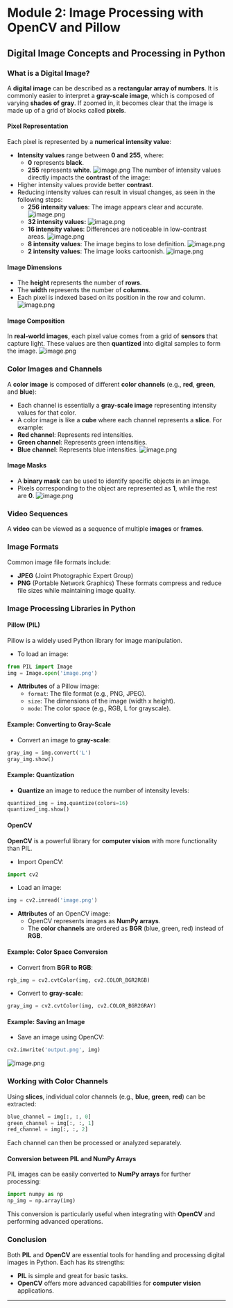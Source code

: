 

# Module 2: Image Processing with OpenCV and Pillow
## Digital Image Concepts and Processing in Python
### What is a Digital Image?
A **digital image** can be described as a **rectangular array of numbers**. It is commonly easier to interpret a **gray-scale image**, which is composed of varying **shades of gray**. If zoomed in, it becomes clear that the image is made up of a grid of blocks called **pixels**.
#### Pixel Representation
Each pixel is represented by a **numerical intensity value**:
- **Intensity values** range between **0 and 255**, where:
	- **0** represents **black**.
	- **255** represents **white**.
![image.png](https://prod-files-secure.s3.us-west-2.amazonaws.com/03e82b26-cccb-4906-bb56-adabcbdc0655/fa1bb4aa-313a-44c2-a7b3-7fa4a8432b08/image.png?X-Amz-Algorithm=AWS4-HMAC-SHA256&X-Amz-Content-Sha256=UNSIGNED-PAYLOAD&X-Amz-Credential=ASIAZI2LB466YTQ5R6HQ%2F20250201%2Fus-west-2%2Fs3%2Faws4_request&X-Amz-Date=20250201T131524Z&X-Amz-Expires=3600&X-Amz-Security-Token=IQoJb3JpZ2luX2VjEMj%2F%2F%2F%2F%2F%2F%2F%2F%2F%2FwEaCXVzLXdlc3QtMiJHMEUCIHr%2BIqRxamM8WRzbVZLurZgbBZXXYLeNpJmcFVI1o3mwAiEAtx8lPb%2BeyYYHD%2FlKpg4e3anAR6chyUv%2BjcB2NYWxk9AqiAQI0f%2F%2F%2F%2F%2F%2F%2F%2F%2F%2FARAAGgw2Mzc0MjMxODM4MDUiDEj4UJtr5lX8jLyfGSrcA9iYp1nMpjz1YBbxozSN8U4jwI3kqkSZWNwmXMOEv9gizwhcaRKp2BowXCJaVZ6dDAHpsjKq0fz66KTzc837K4E3oMumeymOCfkz%2FZy%2FsQi79DptSDV%2BcBXpdYvMzYvsgFbPFuY%2Biy9E%2Br7vD6m3Aid6BPgqwDz6%2BbhtFppHr7ZmF%2FEQnQYAPqWRxmzrl2coefszuoWVIkm5k7avqT50ga7WnjIe%2FCH%2BwrGkkZ7jSpRYG7ounrRDa1HbAurwd2PmRsxFW6ODSYc23N7Vgv%2FCVqRN0KxMkixvw5jxZgbWkBRcwBoXeobPgBbH1Sc%2FzjmQKX8Q8a%2ByL3WP2KcSpYPoIagamCltC4WkMfkblynoo%2FTiO3TCJGMj9qbryKkGICYc8wbpu25dY4kuMr%2Bans8smJcLzpS8AY6nOrW%2Fg%2FlPWZswoWH9GemlaJTOllSedhjRWi%2F%2BoBsLwgWmaDGqTz99qGG9BQUkGIgbROcquXjfWiEgFX34A2sN2DDyFwNn10dEgRabKcdD7enQKSSPkxKrp%2FLCB6n5xnSTeMeuu6R9TcxaNmgHqLSZWV%2FttaMUiE3K3RQQoaEi4B5EJSKQMkGacHB7vGYh%2Fjw8pJdim6BFvOAgaRKUK2MqPO7qDVxpML%2Bk97wGOqUB%2Bw32S1p4Ge4zuwPyo2iz%2FZ5EOqEC6KJkFQfd%2FwkFACnSrgpj2oLBlx4jmH3Mw5kDN8rUTHM1QMMdMqmfAzjETehp5enFmaVhKU8mIqFz0cdSewKa%2FkW5B25lbt9ckSn8sQ9FJLbQ0MeItzb1k5BWKOclDFC5s1eyrZ9S7HA3o6w0tq5NDJpgt6K3xPBDd%2BuLQLDaWPvh9O9Gav5sUeu7%2FXv9V9uR&X-Amz-Signature=d8e456ab7cbc2c2cc5b8be59878cc945967f457158bf4addd1842e30ceff7eda&X-Amz-SignedHeaders=host&x-id=GetObject)
The number of intensity values directly impacts the **contrast** of the image:
- Higher intensity values provide better **contrast**.
- Reducing intensity values can result in visual changes, as seen in the following steps:
	- **256 intensity values**: The image appears clear and accurate.
![image.png](https://prod-files-secure.s3.us-west-2.amazonaws.com/03e82b26-cccb-4906-bb56-adabcbdc0655/0de7dfb4-99dc-4b87-8932-5165b3c3b775/image.png?X-Amz-Algorithm=AWS4-HMAC-SHA256&X-Amz-Content-Sha256=UNSIGNED-PAYLOAD&X-Amz-Credential=ASIAZI2LB466WIUQRTGM%2F20250201%2Fus-west-2%2Fs3%2Faws4_request&X-Amz-Date=20250201T131525Z&X-Amz-Expires=3600&X-Amz-Security-Token=IQoJb3JpZ2luX2VjEMn%2F%2F%2F%2F%2F%2F%2F%2F%2F%2FwEaCXVzLXdlc3QtMiJGMEQCIBjJA8QE0k%2F5g8hTWhvZgMmu1PwGrpXtecsndGjDXdzlAiA1TBhZv9R%2F%2FHGrOt2Huj8HgvXn8RAZqivjfNyQTYppyCqIBAjS%2F%2F%2F%2F%2F%2F%2F%2F%2F%2F8BEAAaDDYzNzQyMzE4MzgwNSIMiKywszNcRPbUc9YAKtwD%2FtPKMK9dkHeLhQGYijtCKxH0MgtyxjftCZgu7Ctfbwxp3d4mztut1oH6GyVPsSqLadWav7e6bKaAISkmdOcafqEKOpE459HQ9hIEzmHhSvxhGcPKPQ2QUxFMTMlep7XVu4W0seyxvH2C7Z1Rhdxbeg705YvNN3NLbMe%2BiSpbJd9Dc2M1vFB0JeWidcZDbuG5vKtkWCYBlVEdAzxY5GzsCkJ%2Bf7Z8WoBf1VzxGL%2Bmq4bGnmpLZRN4wHU7aJ39gDMNX0XD1b6H6uR3o5J0aD4Ag226qjqiFyJ%2BAowHx3jdKkC935%2BEiQLcRJHc%2FH%2FLqxrznp6AAdokMbglAkhcnHHzsFxeECuO5P5pFzgcV1tul5QHdvvQOn5mHs5lW2hhAI%2B%2BsfuCwtLMnKC%2F1jdSpyR8vVfaNtP0i2Sk1immkPBEeFJoBwnl15tmwuYftGgoO853QaL50LTCTJK6oLiKU0Am8srmQ1CavFXGK%2FOTuKEJ5nD5R7ESkAR%2Ft9rjo%2BV6%2FSgc8uDyS7di4xWbRhqp8cxuUyskoHtT1SMWBkn6WQT6iooa7PyuG0BhcRN73frDao6RPLNl%2FNT2l1TLv8MHEHvOjwKYEWjUDBLOeAbY5%2BzfnaaAuOyAIV45nCYY3FYwysz3vAY6pgELnWelsCI6fw25qCmnKpDB9LWXlMCM4hgPCgWrfIgCHWFiWaMut0ttkGmqV41cz3%2FCOej1DsloF4qU1RJXs%2BdcThT3g2xFtq0RIM9HkjdGaBgxZ8OBgBwR2nZ0dMdSQEtWHhwcb3yTFLUNmfU0YWz1iQFCKHRA0Zb5amHUb1YFosjJIakzG1L2F5M64q9y%2B%2Fpt6uJO4y7yDiRybf0Sg6M5vWlIlafz&X-Amz-Signature=0710b00b077c28f022a08b39d0420d2324bf35bfa7e52aba79c4bbbd7c8bfca7&X-Amz-SignedHeaders=host&x-id=GetObject)
	- **32 intensity values:**
![image.png](https://prod-files-secure.s3.us-west-2.amazonaws.com/03e82b26-cccb-4906-bb56-adabcbdc0655/7eb81f08-b190-4c5a-ba2b-2a498a15b2c4/image.png?X-Amz-Algorithm=AWS4-HMAC-SHA256&X-Amz-Content-Sha256=UNSIGNED-PAYLOAD&X-Amz-Credential=ASIAZI2LB466WIUQRTGM%2F20250201%2Fus-west-2%2Fs3%2Faws4_request&X-Amz-Date=20250201T131525Z&X-Amz-Expires=3600&X-Amz-Security-Token=IQoJb3JpZ2luX2VjEMn%2F%2F%2F%2F%2F%2F%2F%2F%2F%2FwEaCXVzLXdlc3QtMiJGMEQCIBjJA8QE0k%2F5g8hTWhvZgMmu1PwGrpXtecsndGjDXdzlAiA1TBhZv9R%2F%2FHGrOt2Huj8HgvXn8RAZqivjfNyQTYppyCqIBAjS%2F%2F%2F%2F%2F%2F%2F%2F%2F%2F8BEAAaDDYzNzQyMzE4MzgwNSIMiKywszNcRPbUc9YAKtwD%2FtPKMK9dkHeLhQGYijtCKxH0MgtyxjftCZgu7Ctfbwxp3d4mztut1oH6GyVPsSqLadWav7e6bKaAISkmdOcafqEKOpE459HQ9hIEzmHhSvxhGcPKPQ2QUxFMTMlep7XVu4W0seyxvH2C7Z1Rhdxbeg705YvNN3NLbMe%2BiSpbJd9Dc2M1vFB0JeWidcZDbuG5vKtkWCYBlVEdAzxY5GzsCkJ%2Bf7Z8WoBf1VzxGL%2Bmq4bGnmpLZRN4wHU7aJ39gDMNX0XD1b6H6uR3o5J0aD4Ag226qjqiFyJ%2BAowHx3jdKkC935%2BEiQLcRJHc%2FH%2FLqxrznp6AAdokMbglAkhcnHHzsFxeECuO5P5pFzgcV1tul5QHdvvQOn5mHs5lW2hhAI%2B%2BsfuCwtLMnKC%2F1jdSpyR8vVfaNtP0i2Sk1immkPBEeFJoBwnl15tmwuYftGgoO853QaL50LTCTJK6oLiKU0Am8srmQ1CavFXGK%2FOTuKEJ5nD5R7ESkAR%2Ft9rjo%2BV6%2FSgc8uDyS7di4xWbRhqp8cxuUyskoHtT1SMWBkn6WQT6iooa7PyuG0BhcRN73frDao6RPLNl%2FNT2l1TLv8MHEHvOjwKYEWjUDBLOeAbY5%2BzfnaaAuOyAIV45nCYY3FYwysz3vAY6pgELnWelsCI6fw25qCmnKpDB9LWXlMCM4hgPCgWrfIgCHWFiWaMut0ttkGmqV41cz3%2FCOej1DsloF4qU1RJXs%2BdcThT3g2xFtq0RIM9HkjdGaBgxZ8OBgBwR2nZ0dMdSQEtWHhwcb3yTFLUNmfU0YWz1iQFCKHRA0Zb5amHUb1YFosjJIakzG1L2F5M64q9y%2B%2Fpt6uJO4y7yDiRybf0Sg6M5vWlIlafz&X-Amz-Signature=badfcb8da3d9d8d78f6e7ee048d665a2e45032868f375822a2e968fb4858990d&X-Amz-SignedHeaders=host&x-id=GetObject)
	- **16 intensity values**: Differences are noticeable in low-contrast areas.
![image.png](https://prod-files-secure.s3.us-west-2.amazonaws.com/03e82b26-cccb-4906-bb56-adabcbdc0655/6bf56d44-9a14-4b7b-98c2-1f00b8630f0c/image.png?X-Amz-Algorithm=AWS4-HMAC-SHA256&X-Amz-Content-Sha256=UNSIGNED-PAYLOAD&X-Amz-Credential=ASIAZI2LB466WIUQRTGM%2F20250201%2Fus-west-2%2Fs3%2Faws4_request&X-Amz-Date=20250201T131525Z&X-Amz-Expires=3600&X-Amz-Security-Token=IQoJb3JpZ2luX2VjEMn%2F%2F%2F%2F%2F%2F%2F%2F%2F%2FwEaCXVzLXdlc3QtMiJGMEQCIBjJA8QE0k%2F5g8hTWhvZgMmu1PwGrpXtecsndGjDXdzlAiA1TBhZv9R%2F%2FHGrOt2Huj8HgvXn8RAZqivjfNyQTYppyCqIBAjS%2F%2F%2F%2F%2F%2F%2F%2F%2F%2F8BEAAaDDYzNzQyMzE4MzgwNSIMiKywszNcRPbUc9YAKtwD%2FtPKMK9dkHeLhQGYijtCKxH0MgtyxjftCZgu7Ctfbwxp3d4mztut1oH6GyVPsSqLadWav7e6bKaAISkmdOcafqEKOpE459HQ9hIEzmHhSvxhGcPKPQ2QUxFMTMlep7XVu4W0seyxvH2C7Z1Rhdxbeg705YvNN3NLbMe%2BiSpbJd9Dc2M1vFB0JeWidcZDbuG5vKtkWCYBlVEdAzxY5GzsCkJ%2Bf7Z8WoBf1VzxGL%2Bmq4bGnmpLZRN4wHU7aJ39gDMNX0XD1b6H6uR3o5J0aD4Ag226qjqiFyJ%2BAowHx3jdKkC935%2BEiQLcRJHc%2FH%2FLqxrznp6AAdokMbglAkhcnHHzsFxeECuO5P5pFzgcV1tul5QHdvvQOn5mHs5lW2hhAI%2B%2BsfuCwtLMnKC%2F1jdSpyR8vVfaNtP0i2Sk1immkPBEeFJoBwnl15tmwuYftGgoO853QaL50LTCTJK6oLiKU0Am8srmQ1CavFXGK%2FOTuKEJ5nD5R7ESkAR%2Ft9rjo%2BV6%2FSgc8uDyS7di4xWbRhqp8cxuUyskoHtT1SMWBkn6WQT6iooa7PyuG0BhcRN73frDao6RPLNl%2FNT2l1TLv8MHEHvOjwKYEWjUDBLOeAbY5%2BzfnaaAuOyAIV45nCYY3FYwysz3vAY6pgELnWelsCI6fw25qCmnKpDB9LWXlMCM4hgPCgWrfIgCHWFiWaMut0ttkGmqV41cz3%2FCOej1DsloF4qU1RJXs%2BdcThT3g2xFtq0RIM9HkjdGaBgxZ8OBgBwR2nZ0dMdSQEtWHhwcb3yTFLUNmfU0YWz1iQFCKHRA0Zb5amHUb1YFosjJIakzG1L2F5M64q9y%2B%2Fpt6uJO4y7yDiRybf0Sg6M5vWlIlafz&X-Amz-Signature=692d9a790a99d01298efd984d0644855e3d406e52f0003ab35aada902a24bf9e&X-Amz-SignedHeaders=host&x-id=GetObject)
	- **8 intensity values**: The image begins to lose definition.
![image.png](https://prod-files-secure.s3.us-west-2.amazonaws.com/03e82b26-cccb-4906-bb56-adabcbdc0655/cca05878-ca1a-43e0-8bec-1d146756f9ae/image.png?X-Amz-Algorithm=AWS4-HMAC-SHA256&X-Amz-Content-Sha256=UNSIGNED-PAYLOAD&X-Amz-Credential=ASIAZI2LB466WIUQRTGM%2F20250201%2Fus-west-2%2Fs3%2Faws4_request&X-Amz-Date=20250201T131525Z&X-Amz-Expires=3600&X-Amz-Security-Token=IQoJb3JpZ2luX2VjEMn%2F%2F%2F%2F%2F%2F%2F%2F%2F%2FwEaCXVzLXdlc3QtMiJGMEQCIBjJA8QE0k%2F5g8hTWhvZgMmu1PwGrpXtecsndGjDXdzlAiA1TBhZv9R%2F%2FHGrOt2Huj8HgvXn8RAZqivjfNyQTYppyCqIBAjS%2F%2F%2F%2F%2F%2F%2F%2F%2F%2F8BEAAaDDYzNzQyMzE4MzgwNSIMiKywszNcRPbUc9YAKtwD%2FtPKMK9dkHeLhQGYijtCKxH0MgtyxjftCZgu7Ctfbwxp3d4mztut1oH6GyVPsSqLadWav7e6bKaAISkmdOcafqEKOpE459HQ9hIEzmHhSvxhGcPKPQ2QUxFMTMlep7XVu4W0seyxvH2C7Z1Rhdxbeg705YvNN3NLbMe%2BiSpbJd9Dc2M1vFB0JeWidcZDbuG5vKtkWCYBlVEdAzxY5GzsCkJ%2Bf7Z8WoBf1VzxGL%2Bmq4bGnmpLZRN4wHU7aJ39gDMNX0XD1b6H6uR3o5J0aD4Ag226qjqiFyJ%2BAowHx3jdKkC935%2BEiQLcRJHc%2FH%2FLqxrznp6AAdokMbglAkhcnHHzsFxeECuO5P5pFzgcV1tul5QHdvvQOn5mHs5lW2hhAI%2B%2BsfuCwtLMnKC%2F1jdSpyR8vVfaNtP0i2Sk1immkPBEeFJoBwnl15tmwuYftGgoO853QaL50LTCTJK6oLiKU0Am8srmQ1CavFXGK%2FOTuKEJ5nD5R7ESkAR%2Ft9rjo%2BV6%2FSgc8uDyS7di4xWbRhqp8cxuUyskoHtT1SMWBkn6WQT6iooa7PyuG0BhcRN73frDao6RPLNl%2FNT2l1TLv8MHEHvOjwKYEWjUDBLOeAbY5%2BzfnaaAuOyAIV45nCYY3FYwysz3vAY6pgELnWelsCI6fw25qCmnKpDB9LWXlMCM4hgPCgWrfIgCHWFiWaMut0ttkGmqV41cz3%2FCOej1DsloF4qU1RJXs%2BdcThT3g2xFtq0RIM9HkjdGaBgxZ8OBgBwR2nZ0dMdSQEtWHhwcb3yTFLUNmfU0YWz1iQFCKHRA0Zb5amHUb1YFosjJIakzG1L2F5M64q9y%2B%2Fpt6uJO4y7yDiRybf0Sg6M5vWlIlafz&X-Amz-Signature=13db202275ab0ab5880b74144c4178092cc81ddae6f9547a2d48a3b1588cf56d&X-Amz-SignedHeaders=host&x-id=GetObject)
	- **2 intensity values**: The image looks cartoonish.
![image.png](https://prod-files-secure.s3.us-west-2.amazonaws.com/03e82b26-cccb-4906-bb56-adabcbdc0655/12da64d7-6b97-44e0-bc2c-52b9c47ce212/image.png?X-Amz-Algorithm=AWS4-HMAC-SHA256&X-Amz-Content-Sha256=UNSIGNED-PAYLOAD&X-Amz-Credential=ASIAZI2LB466WIUQRTGM%2F20250201%2Fus-west-2%2Fs3%2Faws4_request&X-Amz-Date=20250201T131525Z&X-Amz-Expires=3600&X-Amz-Security-Token=IQoJb3JpZ2luX2VjEMn%2F%2F%2F%2F%2F%2F%2F%2F%2F%2FwEaCXVzLXdlc3QtMiJGMEQCIBjJA8QE0k%2F5g8hTWhvZgMmu1PwGrpXtecsndGjDXdzlAiA1TBhZv9R%2F%2FHGrOt2Huj8HgvXn8RAZqivjfNyQTYppyCqIBAjS%2F%2F%2F%2F%2F%2F%2F%2F%2F%2F8BEAAaDDYzNzQyMzE4MzgwNSIMiKywszNcRPbUc9YAKtwD%2FtPKMK9dkHeLhQGYijtCKxH0MgtyxjftCZgu7Ctfbwxp3d4mztut1oH6GyVPsSqLadWav7e6bKaAISkmdOcafqEKOpE459HQ9hIEzmHhSvxhGcPKPQ2QUxFMTMlep7XVu4W0seyxvH2C7Z1Rhdxbeg705YvNN3NLbMe%2BiSpbJd9Dc2M1vFB0JeWidcZDbuG5vKtkWCYBlVEdAzxY5GzsCkJ%2Bf7Z8WoBf1VzxGL%2Bmq4bGnmpLZRN4wHU7aJ39gDMNX0XD1b6H6uR3o5J0aD4Ag226qjqiFyJ%2BAowHx3jdKkC935%2BEiQLcRJHc%2FH%2FLqxrznp6AAdokMbglAkhcnHHzsFxeECuO5P5pFzgcV1tul5QHdvvQOn5mHs5lW2hhAI%2B%2BsfuCwtLMnKC%2F1jdSpyR8vVfaNtP0i2Sk1immkPBEeFJoBwnl15tmwuYftGgoO853QaL50LTCTJK6oLiKU0Am8srmQ1CavFXGK%2FOTuKEJ5nD5R7ESkAR%2Ft9rjo%2BV6%2FSgc8uDyS7di4xWbRhqp8cxuUyskoHtT1SMWBkn6WQT6iooa7PyuG0BhcRN73frDao6RPLNl%2FNT2l1TLv8MHEHvOjwKYEWjUDBLOeAbY5%2BzfnaaAuOyAIV45nCYY3FYwysz3vAY6pgELnWelsCI6fw25qCmnKpDB9LWXlMCM4hgPCgWrfIgCHWFiWaMut0ttkGmqV41cz3%2FCOej1DsloF4qU1RJXs%2BdcThT3g2xFtq0RIM9HkjdGaBgxZ8OBgBwR2nZ0dMdSQEtWHhwcb3yTFLUNmfU0YWz1iQFCKHRA0Zb5amHUb1YFosjJIakzG1L2F5M64q9y%2B%2Fpt6uJO4y7yDiRybf0Sg6M5vWlIlafz&X-Amz-Signature=bcdfe875c43bd5f9dfc657576c5ce00ee8071576e57e8b971f380f52473165a9&X-Amz-SignedHeaders=host&x-id=GetObject)
#### Image Dimensions
- The **height** represents the number of **rows**.
- The **width** represents the number of **columns**.
- Each pixel is indexed based on its position in the row and column.
![image.png](https://prod-files-secure.s3.us-west-2.amazonaws.com/03e82b26-cccb-4906-bb56-adabcbdc0655/ff056335-e79e-4491-b508-30cd45b6c194/image.png?X-Amz-Algorithm=AWS4-HMAC-SHA256&X-Amz-Content-Sha256=UNSIGNED-PAYLOAD&X-Amz-Credential=ASIAZI2LB466YTQ5R6HQ%2F20250201%2Fus-west-2%2Fs3%2Faws4_request&X-Amz-Date=20250201T131524Z&X-Amz-Expires=3600&X-Amz-Security-Token=IQoJb3JpZ2luX2VjEMj%2F%2F%2F%2F%2F%2F%2F%2F%2F%2FwEaCXVzLXdlc3QtMiJHMEUCIHr%2BIqRxamM8WRzbVZLurZgbBZXXYLeNpJmcFVI1o3mwAiEAtx8lPb%2BeyYYHD%2FlKpg4e3anAR6chyUv%2BjcB2NYWxk9AqiAQI0f%2F%2F%2F%2F%2F%2F%2F%2F%2F%2FARAAGgw2Mzc0MjMxODM4MDUiDEj4UJtr5lX8jLyfGSrcA9iYp1nMpjz1YBbxozSN8U4jwI3kqkSZWNwmXMOEv9gizwhcaRKp2BowXCJaVZ6dDAHpsjKq0fz66KTzc837K4E3oMumeymOCfkz%2FZy%2FsQi79DptSDV%2BcBXpdYvMzYvsgFbPFuY%2Biy9E%2Br7vD6m3Aid6BPgqwDz6%2BbhtFppHr7ZmF%2FEQnQYAPqWRxmzrl2coefszuoWVIkm5k7avqT50ga7WnjIe%2FCH%2BwrGkkZ7jSpRYG7ounrRDa1HbAurwd2PmRsxFW6ODSYc23N7Vgv%2FCVqRN0KxMkixvw5jxZgbWkBRcwBoXeobPgBbH1Sc%2FzjmQKX8Q8a%2ByL3WP2KcSpYPoIagamCltC4WkMfkblynoo%2FTiO3TCJGMj9qbryKkGICYc8wbpu25dY4kuMr%2Bans8smJcLzpS8AY6nOrW%2Fg%2FlPWZswoWH9GemlaJTOllSedhjRWi%2F%2BoBsLwgWmaDGqTz99qGG9BQUkGIgbROcquXjfWiEgFX34A2sN2DDyFwNn10dEgRabKcdD7enQKSSPkxKrp%2FLCB6n5xnSTeMeuu6R9TcxaNmgHqLSZWV%2FttaMUiE3K3RQQoaEi4B5EJSKQMkGacHB7vGYh%2Fjw8pJdim6BFvOAgaRKUK2MqPO7qDVxpML%2Bk97wGOqUB%2Bw32S1p4Ge4zuwPyo2iz%2FZ5EOqEC6KJkFQfd%2FwkFACnSrgpj2oLBlx4jmH3Mw5kDN8rUTHM1QMMdMqmfAzjETehp5enFmaVhKU8mIqFz0cdSewKa%2FkW5B25lbt9ckSn8sQ9FJLbQ0MeItzb1k5BWKOclDFC5s1eyrZ9S7HA3o6w0tq5NDJpgt6K3xPBDd%2BuLQLDaWPvh9O9Gav5sUeu7%2FXv9V9uR&X-Amz-Signature=baff8ee3910eda93f076f4d7923410e2c03de410492404fd14e8329d72f5bf61&X-Amz-SignedHeaders=host&x-id=GetObject)
#### Image Composition
In **real-world images**, each pixel value comes from a grid of **sensors** that capture light. These values are then **quantized** into digital samples to form the image.
![image.png](https://prod-files-secure.s3.us-west-2.amazonaws.com/03e82b26-cccb-4906-bb56-adabcbdc0655/0c721ea0-409b-4d32-b630-a00d6f170d18/image.png?X-Amz-Algorithm=AWS4-HMAC-SHA256&X-Amz-Content-Sha256=UNSIGNED-PAYLOAD&X-Amz-Credential=ASIAZI2LB466YTQ5R6HQ%2F20250201%2Fus-west-2%2Fs3%2Faws4_request&X-Amz-Date=20250201T131524Z&X-Amz-Expires=3600&X-Amz-Security-Token=IQoJb3JpZ2luX2VjEMj%2F%2F%2F%2F%2F%2F%2F%2F%2F%2FwEaCXVzLXdlc3QtMiJHMEUCIHr%2BIqRxamM8WRzbVZLurZgbBZXXYLeNpJmcFVI1o3mwAiEAtx8lPb%2BeyYYHD%2FlKpg4e3anAR6chyUv%2BjcB2NYWxk9AqiAQI0f%2F%2F%2F%2F%2F%2F%2F%2F%2F%2FARAAGgw2Mzc0MjMxODM4MDUiDEj4UJtr5lX8jLyfGSrcA9iYp1nMpjz1YBbxozSN8U4jwI3kqkSZWNwmXMOEv9gizwhcaRKp2BowXCJaVZ6dDAHpsjKq0fz66KTzc837K4E3oMumeymOCfkz%2FZy%2FsQi79DptSDV%2BcBXpdYvMzYvsgFbPFuY%2Biy9E%2Br7vD6m3Aid6BPgqwDz6%2BbhtFppHr7ZmF%2FEQnQYAPqWRxmzrl2coefszuoWVIkm5k7avqT50ga7WnjIe%2FCH%2BwrGkkZ7jSpRYG7ounrRDa1HbAurwd2PmRsxFW6ODSYc23N7Vgv%2FCVqRN0KxMkixvw5jxZgbWkBRcwBoXeobPgBbH1Sc%2FzjmQKX8Q8a%2ByL3WP2KcSpYPoIagamCltC4WkMfkblynoo%2FTiO3TCJGMj9qbryKkGICYc8wbpu25dY4kuMr%2Bans8smJcLzpS8AY6nOrW%2Fg%2FlPWZswoWH9GemlaJTOllSedhjRWi%2F%2BoBsLwgWmaDGqTz99qGG9BQUkGIgbROcquXjfWiEgFX34A2sN2DDyFwNn10dEgRabKcdD7enQKSSPkxKrp%2FLCB6n5xnSTeMeuu6R9TcxaNmgHqLSZWV%2FttaMUiE3K3RQQoaEi4B5EJSKQMkGacHB7vGYh%2Fjw8pJdim6BFvOAgaRKUK2MqPO7qDVxpML%2Bk97wGOqUB%2Bw32S1p4Ge4zuwPyo2iz%2FZ5EOqEC6KJkFQfd%2FwkFACnSrgpj2oLBlx4jmH3Mw5kDN8rUTHM1QMMdMqmfAzjETehp5enFmaVhKU8mIqFz0cdSewKa%2FkW5B25lbt9ckSn8sQ9FJLbQ0MeItzb1k5BWKOclDFC5s1eyrZ9S7HA3o6w0tq5NDJpgt6K3xPBDd%2BuLQLDaWPvh9O9Gav5sUeu7%2FXv9V9uR&X-Amz-Signature=368257d1c79aa16de264fe1b44ed6f14984c9b6812a82916d6708cf2a89a5379&X-Amz-SignedHeaders=host&x-id=GetObject)
### Color Images and Channels
A **color image** is composed of different **color channels** (e.g., **red**, **green**, and **blue**):
- Each channel is essentially a **gray-scale image** representing intensity values for that color.
- A color image is like a **cube** where each channel represents a **slice**.
For example:
- **Red channel**: Represents red intensities.
- **Green channel**: Represents green intensities.
- **Blue channel**: Represents blue intensities.
![image.png](https://prod-files-secure.s3.us-west-2.amazonaws.com/03e82b26-cccb-4906-bb56-adabcbdc0655/c0cc17c9-842f-413f-82e8-f3f44278cf74/image.png?X-Amz-Algorithm=AWS4-HMAC-SHA256&X-Amz-Content-Sha256=UNSIGNED-PAYLOAD&X-Amz-Credential=ASIAZI2LB466YTQ5R6HQ%2F20250201%2Fus-west-2%2Fs3%2Faws4_request&X-Amz-Date=20250201T131524Z&X-Amz-Expires=3600&X-Amz-Security-Token=IQoJb3JpZ2luX2VjEMj%2F%2F%2F%2F%2F%2F%2F%2F%2F%2FwEaCXVzLXdlc3QtMiJHMEUCIHr%2BIqRxamM8WRzbVZLurZgbBZXXYLeNpJmcFVI1o3mwAiEAtx8lPb%2BeyYYHD%2FlKpg4e3anAR6chyUv%2BjcB2NYWxk9AqiAQI0f%2F%2F%2F%2F%2F%2F%2F%2F%2F%2FARAAGgw2Mzc0MjMxODM4MDUiDEj4UJtr5lX8jLyfGSrcA9iYp1nMpjz1YBbxozSN8U4jwI3kqkSZWNwmXMOEv9gizwhcaRKp2BowXCJaVZ6dDAHpsjKq0fz66KTzc837K4E3oMumeymOCfkz%2FZy%2FsQi79DptSDV%2BcBXpdYvMzYvsgFbPFuY%2Biy9E%2Br7vD6m3Aid6BPgqwDz6%2BbhtFppHr7ZmF%2FEQnQYAPqWRxmzrl2coefszuoWVIkm5k7avqT50ga7WnjIe%2FCH%2BwrGkkZ7jSpRYG7ounrRDa1HbAurwd2PmRsxFW6ODSYc23N7Vgv%2FCVqRN0KxMkixvw5jxZgbWkBRcwBoXeobPgBbH1Sc%2FzjmQKX8Q8a%2ByL3WP2KcSpYPoIagamCltC4WkMfkblynoo%2FTiO3TCJGMj9qbryKkGICYc8wbpu25dY4kuMr%2Bans8smJcLzpS8AY6nOrW%2Fg%2FlPWZswoWH9GemlaJTOllSedhjRWi%2F%2BoBsLwgWmaDGqTz99qGG9BQUkGIgbROcquXjfWiEgFX34A2sN2DDyFwNn10dEgRabKcdD7enQKSSPkxKrp%2FLCB6n5xnSTeMeuu6R9TcxaNmgHqLSZWV%2FttaMUiE3K3RQQoaEi4B5EJSKQMkGacHB7vGYh%2Fjw8pJdim6BFvOAgaRKUK2MqPO7qDVxpML%2Bk97wGOqUB%2Bw32S1p4Ge4zuwPyo2iz%2FZ5EOqEC6KJkFQfd%2FwkFACnSrgpj2oLBlx4jmH3Mw5kDN8rUTHM1QMMdMqmfAzjETehp5enFmaVhKU8mIqFz0cdSewKa%2FkW5B25lbt9ckSn8sQ9FJLbQ0MeItzb1k5BWKOclDFC5s1eyrZ9S7HA3o6w0tq5NDJpgt6K3xPBDd%2BuLQLDaWPvh9O9Gav5sUeu7%2FXv9V9uR&X-Amz-Signature=38a7977aacd33171945ee7401600e7544ea4754a500c2654ae118eda3f458f33&X-Amz-SignedHeaders=host&x-id=GetObject)
#### Image Masks
- A **binary mask** can be used to identify specific objects in an image.
- Pixels corresponding to the object are represented as **1**, while the rest are **0**.
![image.png](https://prod-files-secure.s3.us-west-2.amazonaws.com/03e82b26-cccb-4906-bb56-adabcbdc0655/667eab4d-d19d-4618-81d0-663b6beb002c/image.png?X-Amz-Algorithm=AWS4-HMAC-SHA256&X-Amz-Content-Sha256=UNSIGNED-PAYLOAD&X-Amz-Credential=ASIAZI2LB466YTQ5R6HQ%2F20250201%2Fus-west-2%2Fs3%2Faws4_request&X-Amz-Date=20250201T131524Z&X-Amz-Expires=3600&X-Amz-Security-Token=IQoJb3JpZ2luX2VjEMj%2F%2F%2F%2F%2F%2F%2F%2F%2F%2FwEaCXVzLXdlc3QtMiJHMEUCIHr%2BIqRxamM8WRzbVZLurZgbBZXXYLeNpJmcFVI1o3mwAiEAtx8lPb%2BeyYYHD%2FlKpg4e3anAR6chyUv%2BjcB2NYWxk9AqiAQI0f%2F%2F%2F%2F%2F%2F%2F%2F%2F%2FARAAGgw2Mzc0MjMxODM4MDUiDEj4UJtr5lX8jLyfGSrcA9iYp1nMpjz1YBbxozSN8U4jwI3kqkSZWNwmXMOEv9gizwhcaRKp2BowXCJaVZ6dDAHpsjKq0fz66KTzc837K4E3oMumeymOCfkz%2FZy%2FsQi79DptSDV%2BcBXpdYvMzYvsgFbPFuY%2Biy9E%2Br7vD6m3Aid6BPgqwDz6%2BbhtFppHr7ZmF%2FEQnQYAPqWRxmzrl2coefszuoWVIkm5k7avqT50ga7WnjIe%2FCH%2BwrGkkZ7jSpRYG7ounrRDa1HbAurwd2PmRsxFW6ODSYc23N7Vgv%2FCVqRN0KxMkixvw5jxZgbWkBRcwBoXeobPgBbH1Sc%2FzjmQKX8Q8a%2ByL3WP2KcSpYPoIagamCltC4WkMfkblynoo%2FTiO3TCJGMj9qbryKkGICYc8wbpu25dY4kuMr%2Bans8smJcLzpS8AY6nOrW%2Fg%2FlPWZswoWH9GemlaJTOllSedhjRWi%2F%2BoBsLwgWmaDGqTz99qGG9BQUkGIgbROcquXjfWiEgFX34A2sN2DDyFwNn10dEgRabKcdD7enQKSSPkxKrp%2FLCB6n5xnSTeMeuu6R9TcxaNmgHqLSZWV%2FttaMUiE3K3RQQoaEi4B5EJSKQMkGacHB7vGYh%2Fjw8pJdim6BFvOAgaRKUK2MqPO7qDVxpML%2Bk97wGOqUB%2Bw32S1p4Ge4zuwPyo2iz%2FZ5EOqEC6KJkFQfd%2FwkFACnSrgpj2oLBlx4jmH3Mw5kDN8rUTHM1QMMdMqmfAzjETehp5enFmaVhKU8mIqFz0cdSewKa%2FkW5B25lbt9ckSn8sQ9FJLbQ0MeItzb1k5BWKOclDFC5s1eyrZ9S7HA3o6w0tq5NDJpgt6K3xPBDd%2BuLQLDaWPvh9O9Gav5sUeu7%2FXv9V9uR&X-Amz-Signature=ddad774788b0348addecd26df7dfee17f64a991430d78003b71ca73cecc73e8d&X-Amz-SignedHeaders=host&x-id=GetObject)
### Video Sequences
A **video** can be viewed as a sequence of multiple **images** or **frames**.
### Image Formats
Common image file formats include:
- **JPEG** (Joint Photographic Expert Group)
- **PNG** (Portable Network Graphics)
These formats compress and reduce file sizes while maintaining image quality.
### Image Processing Libraries in Python
#### Pillow (PIL)
Pillow is a widely used Python library for image manipulation.
- To load an image:
```python
from PIL import Image
img = Image.open('image.png')
```
- **Attributes** of a Pillow image:
	- `format`: The file format (e.g., PNG, JPEG).
	- `size`: The dimensions of the image (width x height).
	- `mode`: The color space (e.g., RGB, L for grayscale).
#### Example: Converting to Gray-Scale
- Convert an image to **gray-scale**:
```python
gray_img = img.convert('L')
gray_img.show()
```
#### Example: Quantization
- **Quantize** an image to reduce the number of intensity levels:
```python
quantized_img = img.quantize(colors=16)
quantized_img.show()
```
#### OpenCV
**OpenCV** is a powerful library for **computer vision** with more functionality than PIL.
- Import OpenCV:
```python
import cv2
```
- Load an image:
```python
img = cv2.imread('image.png')
```
- **Attributes** of an OpenCV image:
	- OpenCV represents images as **NumPy arrays**.
	- The **color channels** are ordered as **BGR** (blue, green, red) instead of **RGB**.
#### Example: Color Space Conversion
- Convert from **BGR to RGB**:
```python
rgb_img = cv2.cvtColor(img, cv2.COLOR_BGR2RGB)
```
- Convert to **gray-scale**:
```python
gray_img = cv2.cvtColor(img, cv2.COLOR_BGR2GRAY)
```
#### Example: Saving an Image
- Save an image using OpenCV:
```python
cv2.imwrite('output.png', img)
```
![image.png](https://prod-files-secure.s3.us-west-2.amazonaws.com/03e82b26-cccb-4906-bb56-adabcbdc0655/25fcc977-54ea-484c-997e-9b6bd016f347/image.png?X-Amz-Algorithm=AWS4-HMAC-SHA256&X-Amz-Content-Sha256=UNSIGNED-PAYLOAD&X-Amz-Credential=ASIAZI2LB466YTQ5R6HQ%2F20250201%2Fus-west-2%2Fs3%2Faws4_request&X-Amz-Date=20250201T131524Z&X-Amz-Expires=3600&X-Amz-Security-Token=IQoJb3JpZ2luX2VjEMj%2F%2F%2F%2F%2F%2F%2F%2F%2F%2FwEaCXVzLXdlc3QtMiJHMEUCIHr%2BIqRxamM8WRzbVZLurZgbBZXXYLeNpJmcFVI1o3mwAiEAtx8lPb%2BeyYYHD%2FlKpg4e3anAR6chyUv%2BjcB2NYWxk9AqiAQI0f%2F%2F%2F%2F%2F%2F%2F%2F%2F%2FARAAGgw2Mzc0MjMxODM4MDUiDEj4UJtr5lX8jLyfGSrcA9iYp1nMpjz1YBbxozSN8U4jwI3kqkSZWNwmXMOEv9gizwhcaRKp2BowXCJaVZ6dDAHpsjKq0fz66KTzc837K4E3oMumeymOCfkz%2FZy%2FsQi79DptSDV%2BcBXpdYvMzYvsgFbPFuY%2Biy9E%2Br7vD6m3Aid6BPgqwDz6%2BbhtFppHr7ZmF%2FEQnQYAPqWRxmzrl2coefszuoWVIkm5k7avqT50ga7WnjIe%2FCH%2BwrGkkZ7jSpRYG7ounrRDa1HbAurwd2PmRsxFW6ODSYc23N7Vgv%2FCVqRN0KxMkixvw5jxZgbWkBRcwBoXeobPgBbH1Sc%2FzjmQKX8Q8a%2ByL3WP2KcSpYPoIagamCltC4WkMfkblynoo%2FTiO3TCJGMj9qbryKkGICYc8wbpu25dY4kuMr%2Bans8smJcLzpS8AY6nOrW%2Fg%2FlPWZswoWH9GemlaJTOllSedhjRWi%2F%2BoBsLwgWmaDGqTz99qGG9BQUkGIgbROcquXjfWiEgFX34A2sN2DDyFwNn10dEgRabKcdD7enQKSSPkxKrp%2FLCB6n5xnSTeMeuu6R9TcxaNmgHqLSZWV%2FttaMUiE3K3RQQoaEi4B5EJSKQMkGacHB7vGYh%2Fjw8pJdim6BFvOAgaRKUK2MqPO7qDVxpML%2Bk97wGOqUB%2Bw32S1p4Ge4zuwPyo2iz%2FZ5EOqEC6KJkFQfd%2FwkFACnSrgpj2oLBlx4jmH3Mw5kDN8rUTHM1QMMdMqmfAzjETehp5enFmaVhKU8mIqFz0cdSewKa%2FkW5B25lbt9ckSn8sQ9FJLbQ0MeItzb1k5BWKOclDFC5s1eyrZ9S7HA3o6w0tq5NDJpgt6K3xPBDd%2BuLQLDaWPvh9O9Gav5sUeu7%2FXv9V9uR&X-Amz-Signature=ee04014aff31ccf1022e370d3ebb5140889cef2dac346d1e4e6f5006c5c3a6a0&X-Amz-SignedHeaders=host&x-id=GetObject)
### Working with Color Channels
Using **slices**, individual color channels (e.g., **blue**, **green**, **red**) can be extracted:
```python
blue_channel = img[:, :, 0]
green_channel = img[:, :, 1]
red_channel = img[:, :, 2]
```
Each channel can then be processed or analyzed separately.
#### Conversion between PIL and NumPy Arrays
PIL images can be easily converted to **NumPy arrays** for further processing:
```python
import numpy as np
np_img = np.array(img)
```
This conversion is particularly useful when integrating with **OpenCV** and performing advanced operations.
### Conclusion
Both **PIL** and **OpenCV** are essential tools for handling and processing digital images in Python. Each has its strengths:
- **PIL** is simple and great for basic tasks.
- **OpenCV** offers more advanced capabilities for **computer vision** applications.
___


